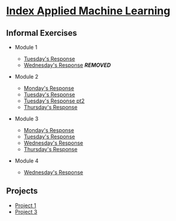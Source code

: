 # [Index Applied Machine Learning](https://elizabethsdata.github.io/data310/)
## Informal Exercises
- Module 1
    - [Tuesday's Response](Week1/tues1.md)
    - [Wednesday's Response](Week1/wed1.md)
    ***REMOVED***
  
- Module 2
    - [Monday's Response](https://johnkwillis.github.io/data310/monday2.html)
    - [Tuesday's Response](Week2/tues2.md)
    - [Tuesday's Response pt2](Week2/tues2pt2.md)
    - [Thursday's Response](Week2/thurs2.md)
- Module 3
    - [Monday's Response](Week3/mon3.md)
    - [Tuesday's Response](Week3/tues3.md)
    - [Wednesday's Response](Week3/wed3.md)
    - [Thursday's Response](Week3/thurs3.md)
- Module 4
    - [Wednesday's Response](Week4/Wednesday/images.md)
## Projects

- [Project 1](Projects/Project1/proj1.md)
- [Project 3](Projects/Project3/Project3.md)
